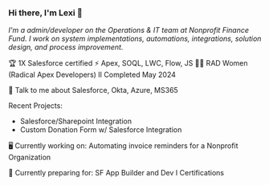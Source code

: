 ### Hi there, I'm Lexi 👋

_I'm a admin/developer on the Operations & IT team at Nonprofit Finance Fund. I work on system implementations, automations, integrations, solution design, and process improvement._


🏆 1X Salesforce certified
⚡ Apex, SOQL, LWC, Flow, JS
🤙🏻 RAD Women (Radical Apex Developers) II Completed May 2024

💬 Talk to me about Salesforce, Okta, Azure, MS365

Recent Projects:
- Salesforce/Sharepoint Integration
- Custom Donation Form w/ Salesforce Integration

🖥️ Currently working on: Automating invoice reminders for a Nonprofit Organization

📓 Currently preparing for: SF App Builder and Dev I Certifications


<!--
**LexiTaber/LexiTaber** is a ✨ _special_ ✨ repository because its `README.md` (this file) appears on your GitHub profile.

Here are some ideas to get you started:

- 🔭 I’m currently working on ...
- 🌱 I’m currently learning ...
- 👯 I’m looking to collaborate on ...
- 🤔 I’m looking for help with ...
- 💬 Ask me about ...
- 📫 How to reach me: ...
- 😄 Pronouns: ...
- ⚡ Fun fact: ...
-->
